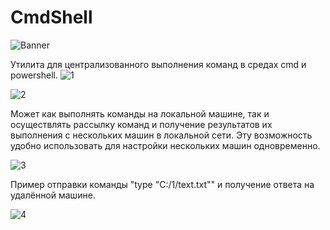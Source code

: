 # CmdShell
![Banner](https://github.com/Naulex/CmdShell/assets/148938265/5c94a89e-c14a-4810-a504-e4caed2fc035)

Утилита для централизованного выполнения команд в средах cmd и powershell.
![1](https://github.com/Naulex/CmdShell/assets/148938265/be263e71-f3fe-44da-9f43-4121bef34054)

![2](https://github.com/Naulex/CmdShell/assets/148938265/1da372bc-56a6-46c7-9701-a5d22b83e87a)

Может как выполнять команды на локальной машине, так и осуществлять рассылку команд и получение результатов их выполнения с нескольких машин в локальной сети. Эту возможность удобно использовать для настройки нескольких машин одновременно.

![3](https://github.com/Naulex/CmdShell/assets/148938265/b7f4ebc5-6eb6-4055-98a6-c1788f83076e)

Пример отправки команды "type "C:/1/text.txt"" и получение ответа на удалённой машине.

![4](https://github.com/Naulex/CmdShell/assets/148938265/92b2b9d6-c9fc-4084-91ef-ed1ffbba0c0f)
